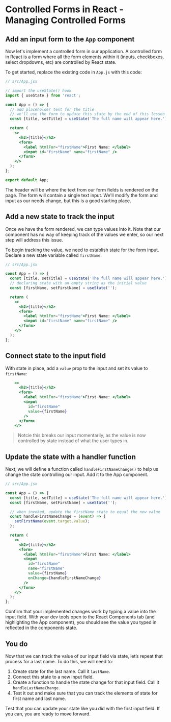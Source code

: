 # Controlled Forms in React - Managing Controlled Forms

## Add an input form to the `App` component
Now let's implement a controlled form in our application. A controlled form in React is a form where all the form elements within it (inputs, checkboxes, select dropdowns, etc) are controlled by React state. 

To get started, replace the existing code in `App.js` with this code: 

```jsx 
// src/App.jsx

// import the useState() hook
import { useState } from 'react';

const App = () => {
  // add placeholder text for the title
  // we'll use the form to update this state by the end of this lesson
  const [title, setTitle] = useState('The full name will appear here.');

  return (
    <>
      <h2>{title}</h2>
      <form>
        <label htmlFor="firstName">First Name: </label>
        <input id="firstName" name="firstName" />
      </form>
    </>
  );
};

export default App;
```

The header will be where the text from our form fields is rendered on the page. The form will contain a single text input. We'll modify the form and input as our needs change, but this is a good starting place. 

## Add a new state to track the input
Once we have the form rendered, we can type values into it. Note that our component has no way of keeping track of the values we enter, so our next step will address this issue. 

To begin tracking the value, we need to establish state for the form input. Declare a new state variable called `firstName`.

```jsx
// src/App.jsx

const App = () => {
  const [title, setTitle] = useState('The full name will appear here.');
  // declaring state with an empty string as the initial value
  const [firstName, setFirstName] = useState('');

  return (
    <>
      <h2>{title}</h2>
      <form>
        <label htmlFor="firstName">First Name: </label>
        <input id="firstName" name="firstName" />
      </form>
    </>
  );
};
```

## Connect state to the input field
With state in place, add a `value` prop to the input and set its value to `firstName`:

```jsx
    <>
      <h2>{title}</h2>
      <form>
        <label htmlFor="firstName">First Name: </label>
        <input
          id="firstName"
          value={firstName}
        />
      </form>
    </>
```
> Notcie this breaks our input momentarily, as the value is now controlled by state instead of what the user types in. 

## Update the state with a handler function
Next, we will define a function called `handleFirstNameChange()` to help us change the state controlling our input. Add it to the App component. 

```jsx
// src/App.jsx

const App = () => {
  const [title, setTitle] = useState('The full name will appear here.');
  const [firstName, setFirstName] = useState('');

  // when invoked, update the firstName state to equal the new value 
  const handleFirstNameChange = (event) => {
    setFirstName(event.target.value);
  };

  return (
    <>
      <h2>{title}</h2>
      <form>
        <label htmlFor="firstName">First Name: </label>
        <input
          id="firstName"
          name="firstName"
          value={firstName}
          onChange={handleFirstNameChange}
        />
      </form>
    </>
  );
};
```

Confirm that your implemented changes work by typing a value into the input field. With your dev tools open to the React Components tab (and highlighting the App component), you should see the value you typed in reflected in the components state.

## You do
Now that we can track the value of our input field via state, let’s repeat that process for a last name. To do this, we will need to:

1. Create state for the last name. Call it `lastName`.
2. Connect this state to a new input field.
3. Create a function to handle the state change for that input field. Call it `handleLastNameChange`.
4. Test it out and make sure that you can track the elements of state for first name and last name.

Test that you can update your state like you did with the first input field. If you can, you are ready to move forward.